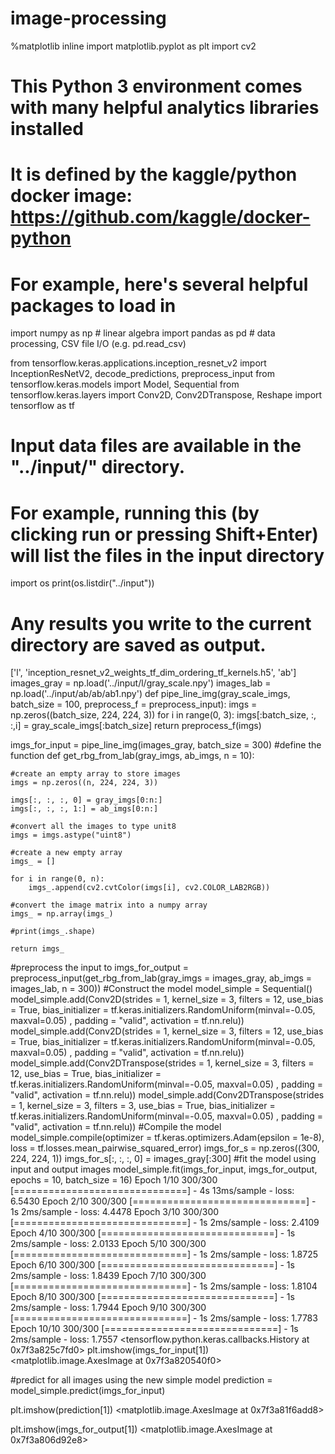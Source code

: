 # image-processing



%matplotlib inline
import matplotlib.pyplot as plt
import cv2


# This Python 3 environment comes with many helpful analytics libraries installed
# It is defined by the kaggle/python docker image: https://github.com/kaggle/docker-python
# For example, here's several helpful packages to load in 

import numpy as np # linear algebra
import pandas as pd # data processing, CSV file I/O (e.g. pd.read_csv)




from tensorflow.keras.applications.inception_resnet_v2 import InceptionResNetV2, decode_predictions, preprocess_input
from tensorflow.keras.models import Model, Sequential
from tensorflow.keras.layers import Conv2D, Conv2DTranspose, Reshape
import tensorflow as tf



# Input data files are available in the "../input/" directory.
# For example, running this (by clicking run or pressing Shift+Enter) will list the files in the input directory

import os
print(os.listdir("../input"))

# Any results you write to the current directory are saved as output.
['l', 'inception_resnet_v2_weights_tf_dim_ordering_tf_kernels.h5', 'ab']
images_gray = np.load('../input/l/gray_scale.npy')
images_lab = np.load('../input/ab/ab/ab1.npy')
def pipe_line_img(gray_scale_imgs, batch_size = 100, preprocess_f = preprocess_input):
    imgs = np.zeros((batch_size, 224, 224, 3))
    for i in range(0, 3):
        imgs[:batch_size, :, :,i] = gray_scale_imgs[:batch_size]
    return preprocess_f(imgs)

imgs_for_input = pipe_line_img(images_gray, batch_size = 300)
#define the function
def get_rbg_from_lab(gray_imgs, ab_imgs, n = 10):
    
    #create an empty array to store images
    imgs = np.zeros((n, 224, 224, 3))
    
    imgs[:, :, :, 0] = gray_imgs[0:n:]
    imgs[:, :, :, 1:] = ab_imgs[0:n:]
    
    #convert all the images to type unit8
    imgs = imgs.astype("uint8")
    
    #create a new empty array
    imgs_ = []
    
    for i in range(0, n):
        imgs_.append(cv2.cvtColor(imgs[i], cv2.COLOR_LAB2RGB))

    #convert the image matrix into a numpy array
    imgs_ = np.array(imgs_)

    #print(imgs_.shape)
    
    return imgs_
    
#preprocess the input to 
imgs_for_output = preprocess_input(get_rbg_from_lab(gray_imgs = images_gray, ab_imgs = images_lab, n = 300))
#Construct the model
model_simple = Sequential()
model_simple.add(Conv2D(strides = 1, kernel_size = 3, filters = 12, use_bias = True, bias_initializer = tf.keras.initializers.RandomUniform(minval=-0.05, maxval=0.05) , padding = "valid", activation = tf.nn.relu))
model_simple.add(Conv2D(strides = 1, kernel_size = 3, filters = 12, use_bias = True, bias_initializer = tf.keras.initializers.RandomUniform(minval=-0.05, maxval=0.05) , padding = "valid", activation = tf.nn.relu))
model_simple.add(Conv2DTranspose(strides = 1, kernel_size = 3, filters = 12, use_bias = True, bias_initializer = tf.keras.initializers.RandomUniform(minval=-0.05, maxval=0.05) , padding = "valid", activation = tf.nn.relu))
model_simple.add(Conv2DTranspose(strides = 1, kernel_size = 3, filters = 3, use_bias = True, bias_initializer = tf.keras.initializers.RandomUniform(minval=-0.05, maxval=0.05) , padding = "valid", activation = tf.nn.relu))
#Compile the model
model_simple.compile(optimizer = tf.keras.optimizers.Adam(epsilon = 1e-8), loss = tf.losses.mean_pairwise_squared_error)
imgs_for_s = np.zeros((300, 224, 224, 1))
imgs_for_s[:, :, :, 0] = images_gray[:300] 
#fit the model using input and output images
model_simple.fit(imgs_for_input, imgs_for_output, epochs = 10, batch_size = 16)
Epoch 1/10
300/300 [==============================] - 4s 13ms/sample - loss: 6.5430
Epoch 2/10
300/300 [==============================] - 1s 2ms/sample - loss: 4.4478
Epoch 3/10
300/300 [==============================] - 1s 2ms/sample - loss: 2.4109
Epoch 4/10
300/300 [==============================] - 1s 2ms/sample - loss: 2.0133
Epoch 5/10
300/300 [==============================] - 1s 2ms/sample - loss: 1.8725
Epoch 6/10
300/300 [==============================] - 1s 2ms/sample - loss: 1.8439
Epoch 7/10
300/300 [==============================] - 1s 2ms/sample - loss: 1.8104
Epoch 8/10
300/300 [==============================] - 1s 2ms/sample - loss: 1.7944
Epoch 9/10
300/300 [==============================] - 1s 2ms/sample - loss: 1.7783
Epoch 10/10
300/300 [==============================] - 1s 2ms/sample - loss: 1.7557
<tensorflow.python.keras.callbacks.History at 0x7f3a825c7fd0>
plt.imshow(imgs_for_input[1])
<matplotlib.image.AxesImage at 0x7f3a820540f0>

#predict for all images using the new simple model
prediction = model_simple.predict(imgs_for_input)

plt.imshow(prediction[1])
<matplotlib.image.AxesImage at 0x7f3a81f6add8>


plt.imshow(imgs_for_output[1])
<matplotlib.image.AxesImage at 0x7f3a806d92e8>





